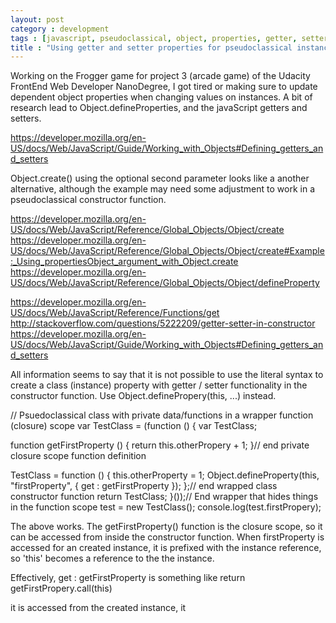 ```yaml
---
layout: post
category : development
tags : [javascript, pseudoclassical, object, properties, getter, setter]
title : "Using getter and setter properties for pseudoclassical instances"
---
```

Working on the Frogger game for project 3 (arcade game) of the Udacity FrontEnd Web Developer NanoDegree, I got tired or making sure to update dependent object properties when changing values on instances.  A bit of research lead to Object.defineProperties, and the javaScript getters and setters.

https://developer.mozilla.org/en-US/docs/Web/JavaScript/Guide/Working_with_Objects#Defining_getters_and_setters

Object.create() using the optional second parameter looks like a another alternative, although the example may need some adjustment to work in a pseudoclassical constructor function.

https://developer.mozilla.org/en-US/docs/Web/JavaScript/Reference/Global_Objects/Object/create
https://developer.mozilla.org/en-US/docs/Web/JavaScript/Reference/Global_Objects/Object/create#Example:_Using_propertiesObject_argument_with_Object.create
https://developer.mozilla.org/en-US/docs/Web/JavaScript/Reference/Global_Objects/Object/defineProperty

https://developer.mozilla.org/en-US/docs/Web/JavaScript/Reference/Functions/get
http://stackoverflow.com/questions/5222209/getter-setter-in-constructor
https://developer.mozilla.org/en-US/docs/Web/JavaScript/Guide/Working_with_Objects#Defining_getters_and_setters

All information seems to say that it is not possible to use the literal syntax to create a class (instance) property with getter / setter functionality in the constructor function.  Use Object.definePropery(this, ...) instead.

// Psuedoclassical class with private data/functions in a wrapper function (closure) scope
var TestClass = (function () {
  var TestClass;

  function getFirstProperty () {
    return this.otherPropery + 1;
  }// end private closure scope function definition

  TestClass = function () {
    this.otherProperty = 1;
    Object.defineProperty(this, "firstProperty", {
      get : getFirstProperty
    });
  };// end wrapped class constructor function
  return TestClass;
}());// End wrapper that hides things in the function scope
test = new TestClass();
console.log(test.firstPropery);

The above works.  The getFirstProperty() function is the closure scope, so it can be accessed from inside the constructor function.  When firstProperty is accessed for an created instance, it is prefixed with the instance reference, so 'this' becomes a reference to the the instance.

Effectively, get : getFirstProperty is something like return getFirstPropery.call(this)


 it is accessed from the created instance, it